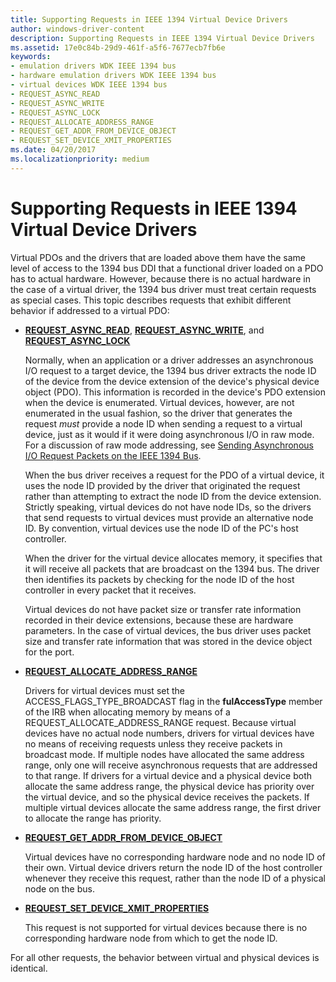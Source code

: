 ```yaml
---
title: Supporting Requests in IEEE 1394 Virtual Device Drivers
author: windows-driver-content
description: Supporting Requests in IEEE 1394 Virtual Device Drivers
ms.assetid: 17e0c84b-29d9-461f-a5f6-7677ecb7fb6e
keywords:
- emulation drivers WDK IEEE 1394 bus
- hardware emulation drivers WDK IEEE 1394 bus
- virtual devices WDK IEEE 1394 bus
- REQUEST_ASYNC_READ
- REQUEST_ASYNC_WRITE
- REQUEST_ASYNC_LOCK
- REQUEST_ALLOCATE_ADDRESS_RANGE
- REQUEST_GET_ADDR_FROM_DEVICE_OBJECT
- REQUEST_SET_DEVICE_XMIT_PROPERTIES
ms.date: 04/20/2017
ms.localizationpriority: medium
---
```


# Supporting Requests in IEEE 1394 Virtual Device Drivers





Virtual PDOs and the drivers that are loaded above them have the same level of access to the 1394 bus DDI that a functional driver loaded on a PDO has to actual hardware. However, because there is no actual hardware in the case of a virtual driver, the 1394 bus driver must treat certain requests as special cases. This topic describes requests that exhibit different behavior if addressed to a virtual PDO:

-   [**REQUEST\_ASYNC\_READ**](https://msdn.microsoft.com/library/windows/hardware/ff537634), [**REQUEST\_ASYNC\_WRITE**](https://msdn.microsoft.com/library/windows/hardware/ff537636), and [**REQUEST\_ASYNC\_LOCK**](https://msdn.microsoft.com/library/windows/hardware/ff537633)

    Normally, when an application or a driver addresses an asynchronous I/O request to a target device, the 1394 bus driver extracts the node ID of the device from the device extension of the device's physical device object (PDO). This information is recorded in the device's PDO extension when the device is enumerated. Virtual devices, however, are not enumerated in the usual fashion, so the driver that generates the request *must* provide a node ID when sending a request to a virtual device, just as it would if it were doing asynchronous I/O in raw mode. For a discussion of raw mode addressing, see [Sending Asynchronous I/O Request Packets on the IEEE 1394 Bus](https://msdn.microsoft.com/library/windows/hardware/ff538087).

    When the bus driver receives a request for the PDO of a virtual device, it uses the node ID provided by the driver that originated the request rather than attempting to extract the node ID from the device extension. Strictly speaking, virtual devices do not have node IDs, so the drivers that send requests to virtual devices must provide an alternative node ID. By convention, virtual devices use the node ID of the PC's host controller.

    When the driver for the virtual device allocates memory, it specifies that it will receive all packets that are broadcast on the 1394 bus. The driver then identifies its packets by checking for the node ID of the host controller in every packet that it receives.

    Virtual devices do not have packet size or transfer rate information recorded in their device extensions, because these are hardware parameters. In the case of virtual devices, the bus driver uses packet size and transfer rate information that was stored in the device object for the port.

-   [**REQUEST\_ALLOCATE\_ADDRESS\_RANGE**](https://msdn.microsoft.com/library/windows/hardware/ff537632)

    Drivers for virtual devices must set the ACCESS\_FLAGS\_TYPE\_BROADCAST flag in the **fulAccessType** member of the IRB when allocating memory by means of a REQUEST\_ALLOCATE\_ADDRESS\_RANGE request. Because virtual devices have no actual node numbers, drivers for virtual devices have no means of receiving requests unless they receive packets in broadcast mode. If multiple nodes have allocated the same address range, only one will receive asynchronous requests that are addressed to that range. If drivers for a virtual device and a physical device both allocate the same address range, the physical device has priority over the virtual device, and so the physical device receives the packets. If multiple virtual devices allocate the same address range, the first driver to allocate the range has priority.

-   [**REQUEST\_GET\_ADDR\_FROM\_DEVICE\_OBJECT**](https://msdn.microsoft.com/library/windows/hardware/ff537641)

    Virtual devices have no corresponding hardware node and no node ID of their own. Virtual device drivers return the node ID of the host controller whenever they receive this request, rather than the node ID of a physical node on the bus.

-   [**REQUEST\_SET\_DEVICE\_XMIT\_PROPERTIES**](https://msdn.microsoft.com/library/windows/hardware/ff537662)

    This request is not supported for virtual devices because there is no corresponding hardware node from which to get the node ID.

For all other requests, the behavior between virtual and physical devices is identical.

 

 




